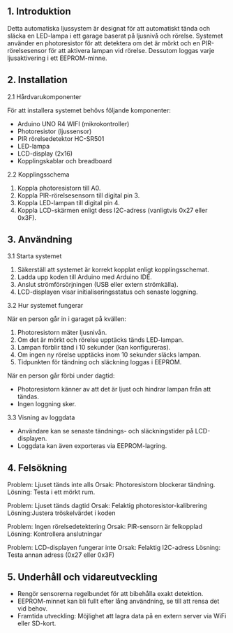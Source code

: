 ## 1. Introduktion

Detta automatiska ljussystem är designat för att automatiskt tända och släcka en LED-lampa i ett garage baserat på ljusnivå och rörelse. Systemet använder en photoresistor för att detektera om det är mörkt och en PIR-rörelsesensor för att aktivera lampan vid rörelse. Dessutom loggas varje ljusaktivering i ett EEPROM-minne.

## 2. Installation

2.1 Hårdvarukomponenter

För att installera systemet behövs följande komponenter:
- Arduino UNO R4 WIFI (mikrokontroller)
- Photoresistor (ljussensor)
- PIR rörelsedetektor HC-SR501
- LED-lampa
- LCD-display (2x16)
- Kopplingskablar och breadboard

2.2 Kopplingsschema

1. Koppla photoresistorn till A0.
2. Koppla PIR-rörelsesensorn till digital pin 3.
3. Koppla LED-lampan till digital pin 4.
4. Koppla LCD-skärmen enligt dess I2C-adress (vanligtvis 0x27 eller 0x3F).

## 3. Användning

3.1 Starta systemet

1. Säkerställ att systemet är korrekt kopplat enligt kopplingsschemat.
2. Ladda upp koden till Arduino med Arduino IDE.
3. Anslut strömförsörjningen (USB eller extern strömkälla).
4. LCD-displayen visar initialiseringsstatus och senaste loggning.

3.2 Hur systemet fungerar

När en person går in i garaget på kvällen:

1. Photoresistorn mäter ljusnivån.
2. Om det är mörkt och rörelse upptäcks tänds LED-lampan.
3. Lampan förblir tänd i 10 sekunder (kan konfigureras).
4. Om ingen ny rörelse upptäcks inom 10 sekunder släcks lampan.
5. Tidpunkten för tändning och släckning loggas i EEPROM.

När en person går förbi under dagtid:

- Photoresistorn känner av att det är ljust och hindrar lampan från att tändas.
- Ingen loggning sker.

3.3 Visning av loggdata

- Användare kan se senaste tändnings- och släckningstider på LCD-displayen.
- Loggdata kan även exporteras via EEPROM-lagring.

## 4. Felsökning 

Problem: Ljuset tänds inte alls
Orsak: Photoresistorn blockerar tändning. 
Lösning: Testa i ett mörkt rum. 

Problem: Ljuset tänds dagtid
Orsak: Felaktig photoresistor-kalibrering
Lösning:Justera tröskelvärdet i koden

Problem: Ingen rörelsedetektering
Orsak: PIR-sensorn är felkopplad
Lösning: Kontrollera anslutningar

Problem: LCD-displayen fungerar inte
Orsak: Felaktig I2C-adress
Lösning: Testa annan adress (0x27 eller 0x3F)

## 5. Underhåll och vidareutveckling

- Rengör sensorerna regelbundet för att bibehålla exakt detektion.
- EEPROM-minnet kan bli fullt efter lång användning, se till att rensa det vid behov.
- Framtida utveckling: Möjlighet att lagra data på en extern server via WiFi eller SD-kort.

